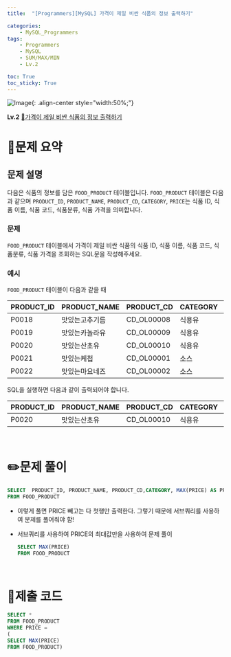 ```yaml
---
title:  "[Programmers][MySQL] 가격이 제일 비싼 식품의 정보 출력하기"

categories: 
    - MySQL_Programmers
tags: 
    - Programmers
    - MySQL
    - SUM/MAX/MIN
    - Lv.2

toc: True
toc_sticky: True
---
```

![Image](https://github.com/user-attachments/assets/61171657-416b-4bc4-a74a-f29ecd4b43b5){: .align-center style="width:50%;"}

**Lv.2**
[🔗가격이 제일 비싼 식품의 정보 출력하기](https://school.programmers.co.kr/learn/courses/30/lessons/131115)

# 📝문제 요약
## 문제 설명

다음은 식품의 정보를 담은 `FOOD_PRODUCT` 테이블입니다. `FOOD_PRODUCT` 테이블은 다음과 같으며 `PRODUCT_ID`, `PRODUCT_NAME`, `PRODUCT_CD`, `CATEGORY`, `PRICE`는 식품 ID, 식품 이름, 식품 코드, 식품분류, 식품 가격을 의미합니다.


### 문제

`FOOD_PRODUCT` 테이블에서 가격이 제일 비싼 식품의 식품 ID, 식품 이름, 식품 코드, 식품분류, 식품 가격을 조회하는 SQL문을 작성해주세요.


### 예시

`FOOD_PRODUCT` 테이블이 다음과 같을 때

| PRODUCT_ID | PRODUCT_NAME | PRODUCT_CD | CATEGORY | PRICE |
| --- | --- | --- | --- | --- |
| P0018 | 맛있는고추기름 | CD_OL00008 | 식용유 | 6100 |
| P0019 | 맛있는카놀라유 | CD_OL00009 | 식용유 | 5100 |
| P0020 | 맛있는산초유 | CD_OL00010 | 식용유 | 6500 |
| P0021 | 맛있는케첩 | CD_OL00001 | 소스 | 4500 |
| P0022 | 맛있는마요네즈 | CD_OL00002 | 소스 | 4700 |

SQL을 실행하면 다음과 같이 출력되어야 합니다.

| PRODUCT_ID | PRODUCT_NAME | PRODUCT_CD | CATEGORY | PRICE |
| --- | --- | --- | --- | --- |
| P0020 | 맛있는산초유 | CD_OL00010 | 식용유 |  |



<br>

# ✏️문제 풀이
```sql
SELECT  PRODUCT_ID, PRODUCT_NAME, PRODUCT_CD,CATEGORY, MAX(PRICE) AS PRICE
FROM FOOD_PRODUCT
```

- 이렇게 풀면 PRICE 빼고는 다 첫행만 출력한다. 그렇기 때문에 서브쿼리를 사용하여 문제를 풀어줘야 함!
- 서브쿼리를 사용하여 PRICE의 최대값만을 사용하여 문제 풀이
  
    ```SQL
    SELECT MAX(PRICE)
    FROM FOOD_PRODUCT
    ```


<br>

# 💯제출 코드
```sql
SELECT *
FROM FOOD_PRODUCT
WHERE PRICE = 
(
SELECT MAX(PRICE)
FROM FOOD_PRODUCT)
```
